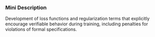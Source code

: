 ### Mini Description

Development of loss functions and regularization terms that explicitly encourage verifiable behavior during training, including penalties for violations of formal specifications.
